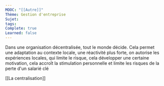 ```yaml
---
MOOC: "[[Autre]]"
Thème: Gestion d'entreprise
Sujet: 
tags: 
Complete: true
Learned: false
---
```

Dans une organisation décentralisée, tout le monde décide.
Cela permet une adaptation au contexte locale, une réactivité plus forte, on autorise les expériences locales, qui limite le risque, cela développer une certaine motivation, cela accroît la stimulation personnelle et limite les risques de la perte d'un salarié clé

[[La centralisation]]